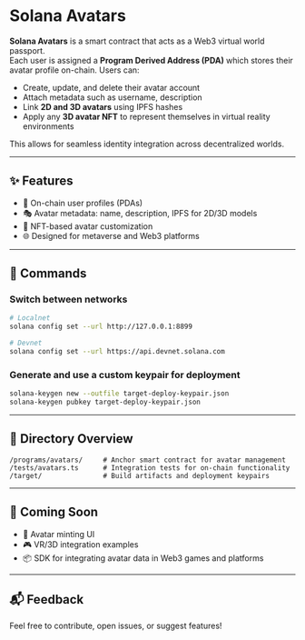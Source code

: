 # Solana Avatars

**Solana Avatars** is a smart contract that acts as a Web3 virtual world passport.  
Each user is assigned a **Program Derived Address (PDA)** which stores their avatar profile on-chain. Users can:

- Create, update, and delete their avatar account
- Attach metadata such as username, description
- Link **2D and 3D avatars** using IPFS hashes
- Apply any **3D avatar NFT** to represent themselves in virtual reality environments

This allows for seamless identity integration across decentralized worlds.

---

## ✨ Features

- 🔐 On-chain user profiles (PDAs)
- 🎭 Avatar metadata: name, description, IPFS for 2D/3D models
- 🧬 NFT-based avatar customization
- 🌐 Designed for metaverse and Web3 platforms

---

## 🔧 Commands

### Switch between networks

```sh
# Localnet
solana config set --url http://127.0.0.1:8899

# Devnet
solana config set --url https://api.devnet.solana.com
```

### Generate and use a custom keypair for deployment

```sh
solana-keygen new --outfile target-deploy-keypair.json
solana-keygen pubkey target-deploy-keypair.json
```

---

## 📁 Directory Overview

```plaintext
/programs/avatars/     # Anchor smart contract for avatar management
/tests/avatars.ts      # Integration tests for on-chain functionality
/target/               # Build artifacts and deployment keypairs
```

---

## 🚀 Coming Soon

- 🧩 Avatar minting UI
- 🎮 VR/3D integration examples
- 📦 SDK for integrating avatar data in Web3 games and platforms

---

## 📬 Feedback

Feel free to contribute, open issues, or suggest features!